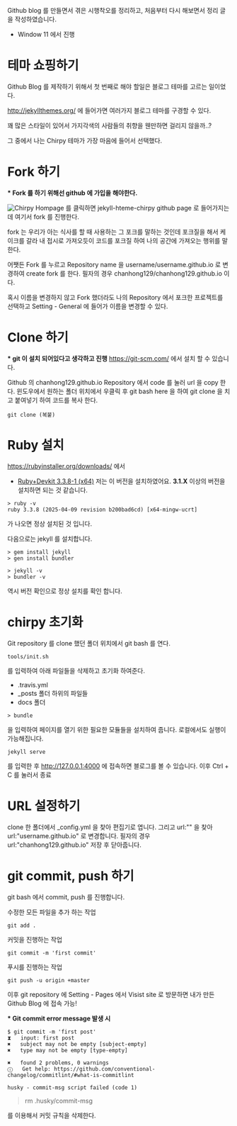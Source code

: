 Github blog 를 만들면서 겪은 시행착오를 정리하고, 처음부터 다시 해보면서 정리 글을 작성하였습니다.
 - Window 11 에서 진행

# 테마 쇼핑하기
Github Blog 를 제작하기 위해서 첫 번째로 해야 할일은 블로그 테마를 고르는 일이었다. 

http://jekyllthemes.org/ 에 들어가면 여러가지 블로그 테마를 구경할 수 있다. 

꽤 많은 스타일이 있어서 가지각색의 사람들의 취향을 웬만하면 걸리지 않을까..?

그 중에서 나는 Chirpy 테마가 가장 마음에 들어서 선택했다.

# Fork 하기
**\* Fork 를 하기 위해선 github 에 가입을 해야한다.**

![Chirpy](https://ibb.co/CfMgMM1)
Hompage 를 클릭하면 jekyll-hteme-chirpy github page 로 들어가지는데 여기서 fork 를 진행한다.

fork 는 우리가 아는 식사를 할 때 사용하는 그 포크를 말하는 것인데
포크질을 해서 케이크를 갈라 내 접시로 가져오듯이 코드를 포크질 하여 나의 공간에 가져오는 행위를 말한다.

어쨋든 Fork 를 누르고 Repository name 을 username/username.github.io 로 변경하여 create fork 를 한다.
필자의 경우 chanhong129/chanhong129.github.io 이다.

혹시 이름을 변경하지 않고 Fork 했더라도 나의 Repository 에서 포크한 프로젝트를 선택하고 Setting - General 에 들어가 이름을 변경할 수 있다.

# Clone 하기
**\* git 이 설치 되어있다고 생각하고 진행**
https://git-scm.com/ 에서 설치 할 수 있습니다.

Github 의 chanhong129.github.io Repository 에서 code 를 눌러 url 을 copy 한다.
윈도우에서 원하는 폴더 위치에서 우클릭 후 git bash here 을 하여
git clone 을 치고 붙여넣기 하여 코드를 복사 한다.
```git
git clone (복붙)
```

# Ruby 설치
https://rubyinstaller.org/downloads/ 에서
-   [Ruby+Devkit 3.3.8-1 (x64)](https://github.com/oneclick/rubyinstaller2/releases/download/RubyInstaller-3.3.8-1/rubyinstaller-devkit-3.3.8-1-x64.exe)
저는 이 버전을 설치하였어요.
**3.1.X** 이상의 버전을 설치하면 되는 것 같습니다.

```shell
> ruby -v
ruby 3.3.8 (2025-04-09 revision b200bad6cd) [x64-mingw-ucrt]
```
가 나오면 정상 설치된 것 입니다.

다음으로는 jekyll 를 설치합니다.
```shell
> gem install jekyll
> gen install bundler
```
```
> jekyll -v
> bundler -v
```
역시 버전 확인으로 정상 설치를 확인 합니다.

# chirpy 초기화
Git repository 를 clone 했던 폴더 위치에서 git bash 를 연다.
```
tools/init.sh
```
를 입력하여 아래 파일들을 삭제하고 초기화 하여준다.
- .travis.yml
- _posts 폴더 하위의 파일들
- docs 폴더

```
> bundle
```
을 입력하여 페이지를 열기 위한 필요한 모듈들을 설치하여 줍니다.
로컬에서도 실행이 가능해집니다.
```
jekyll serve
```
를 입력한 후 http://127.0.0.1:4000 에 접속하면 블로그를 볼 수 있습니다.
이후 Ctrl +  C 를 눌러서 종료

# URL 설정하기
clone 한 폴더에서 _config.yml 을 찾아 편집기로 엽니다.
그리고 url:"" 을 찾아
url:"username.github.io" 로 변경합니다.
필자의 경우 url:"chanhong129.github.io"
저장 후 닫아줍니다.

# git commit, push 하기
git bash 에서 commit, push 를 진행합니다.

수정한 모든 파일을 추가 하는 작업
```
git add .
```

커밋을 진행하는 작업
```
git commit -m 'first commit'
```

푸시를 진행하는 작업
```
git push -u origin +master
```

이후 git repository 에 Setting - Pages 에서 Visist site 로 방문하면 내가 만든 Github Blog 에 접속 가능!

**\* Git commit error message 발생 시**
```
$ git commit -m 'first post'
⧗   input: first post
✖   subject may not be empty [subject-empty]
✖   type may not be empty [type-empty]

✖   found 2 problems, 0 warnings
ⓘ   Get help: https://github.com/conventional-changelog/commitlint/#what-is-commitlint

husky - commit-msg script failed (code 1)
```

> rm .husky/commit-msg

를 이용해서 커밋 규칙을 삭제한다.